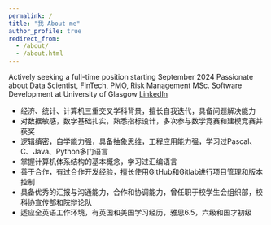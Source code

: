 ```yaml
---
permalink: /
title: "我 About me"
author_profile: true
redirect_from: 
  - /about/
  - /about.html
---
```

Actively seeking a full-time position starting September 2024
Passionate about Data Scientist, FinTech, PMO, Risk Management
MSc. Software Development at University of Glasgow
[LinkedIn](https://www.linkedin.com/in/tianzefei/)  
* 经济、统计、计算机三重交叉学科背景，擅长自我迭代，具备问题解决能力
* 对数据敏感，数学基础扎实，熟悉指标设计，多次参与数学竞赛和建模竞赛并获奖
* 逻辑缜密，自学能力强，具备抽象思维，工程应用能力强，学习过Pascal、C、Java、Python多门语言
* 掌握计算机体系结构的基本概念，学习过汇编语言
* 善于合作，有过合作开发经验，擅长使用GitHub和Gitlab进行项目管理和版本控制
* 具备优秀的汇报与沟通能力，合作和协调能力，曾任职于校学生会组织部，校科协宣传部和院辩论队
* 适应全英语工作环境，有英国和美国学习经历，雅思6.5，六级和国才初级



